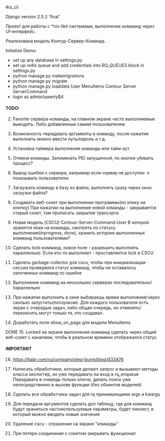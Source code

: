 #ui_cli

Django version 2.0.2 'final'


Проект для работы с *nix-like системами, выполнение комманд через UI-интерфейс.

Реализована модель Контур-Сервер-Команда.

Initialize Demo:
- set up any database in settings.py
- set up redis queue and add credentials into RQ_QUEUES block in settings.py
- python manage.py makemigrations
- python manage.py migrate
- python manage.py loaddata User MenuItems Contour Server ServerCommand
- login as admin/qwerty$4


#### **TODO:**

2. Favorite сервера-команды, на главном экране часто выполняемые выводить.
Либо добавленные самим пользователем.

3. Возможность передавать аргументы в команду, после нажатия выполнить можно ввести путь/пароль и т.д.

4. Установка таймера выполнения команды или тайм-аут

5. Отмена команды. Запоминать PID запущенной, по кнопке убивать процесс?

6. Вывод ошибки с сервера, например если сервер не доступен -> показывать пользователю

7. Загружать команду в базу из файла, выполнять сразу через окно загрузки файла?
 
8. Создавать веб-сокет при выполнении программы(по клику на кнопку)
При нажатии на выполнение новой команды - закрывается старый сокет, там прописать закрытие трансорта.
9. Новая модель (CSCU) Contour-Server-Command-User
В которой хранятся локи на команды, смотреть по статусу выполнения(inprogress, done), хранить историю выполненных комманд пользователями?
10. Сделать lock-комманд, новое поле - разрешить выполнять параллельно.
Если кто-то выполняет - проставляется lock в CSCU 
11. Сделать garbage-collector для cscu, чтобы при инициализации сессии проверялся статус комманд,
чтобы не оставалось залоченных комманд по ошибке
12. Выполнение комманд на нескольких серверах последовательно/параллельно
13. При нажатии выполнить в окне выбираешь время выполнения/через сколько запустить(ползунком).
Для каждого пользователя есть экран с очередью задач, либо общая очередь, но отменять/переносить могут только те, кто создавал.
14. Доработать поле show_on_page для модели MenuItems

DONE 
15. Locked на экране выполнения комманд сделать через общий веб-сокет с каналами, чтобы в реальном времени отображался статус

#### IMPORTANT
16. https://habr.com/ru/company/oleg-bunin/blog/433476
17. Написать обработчики, которые делают запрос и вызывают методы класса хислоггер, их уже передавать на вход в rq_enqueue
Передавать в очередь только ключи, делать поиск уже непосредственно в вызове функции (без объектов моделей)
18. Сделать все обработчики задач для rq принимающими args и kwargs

20. Для передачи аргументов сделать доп таблицу, 
где для комманд будут храниться частоиспользуемые параметры, 
будет пиклист, в который можно вводить новые значения
21. Удаление cscu - отражение на экране "команды"
23. При потере соединения с сокетом закрывать функционал
